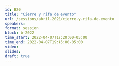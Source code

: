 ```yaml
---
id: B20
title: "Cierre y rifa de evento"
url: /sessions/abril-2022/cierre-y-rifa-de-evento
speakers:
format: session
block: b-2022
time_start: 2022-04-07T19:20:00-05:00
time_end: 2022-04-07T19:45:00-05:00
video:
slides:
draft: true
---
```

